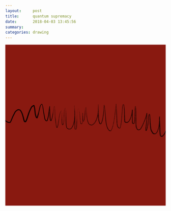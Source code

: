 ```yaml
---
layout:     post
title:      quantum supremacy
date:       2018-04-03 13:45:56
summary:    
categories: drawing
---
```

![quantum supremacy](/images/diary/quantum-supremacy.png ".")
